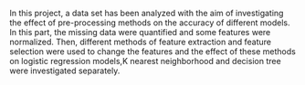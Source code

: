 In this project, a data set has been analyzed with the aim of investigating the effect of pre-processing methods on the accuracy of different models. In this part, the missing data were quantified and some features were normalized. Then, different methods of feature extraction and feature selection were used to change the features and the effect of these methods on logistic regression models,K nearest neighborhood and decision tree were investigated separately.
